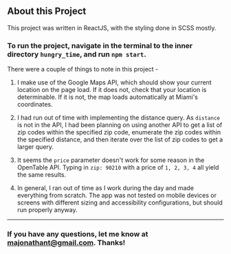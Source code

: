 ## About this Project

This project was written in ReactJS, with the styling done in SCSS mostly. 

### To run the project, navigate in the terminal to the inner directory `hungry_time`, and run `npm start`.

There were a couple of things to note in this project -

1. I make use of the Google Maps API, which should show your current location on the page load.
If it does not, check that your location is determinable. If it is not, the map loads automatically
at Miami's coordinates.

2. I had run out of time with implementing the distance query. As `distance` is not in the API,
I had been planning on using another API to get a list of zip codes within the specified zip code, 
enumerate the zip codes within the specified distance, and then iterate over the list of zip codes to get a larger
query.

3. It seems the `price` parameter doesn't work for some reason in the OpenTable API. 
Typing in `zip: 90210` with a price of `1, 2, 3, 4` all yield the same results.

4. In general, I ran out of time as I work during the day and made everything from scratch. The
app was not tested on mobile devices or screens with different sizing and accessibility
configurations, but should run properly anyway.

------------------------

### If you have any questions, let me know at majonathant@gmail.com. Thanks!